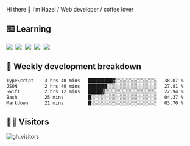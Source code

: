 
Hi there 👋 I’m Hazel / Web developer / coffee lover

## ⌨️ Learning

<samp>
 <a href="https://github.com/vuejs/core"><img src="https://api.iconify.design/logos:vue.svg" /></a>
  <a href="https://github.com/vuejs/core"><img src="https://api.iconify.design/logos:react.svg" /></a>
  <a href="https://github.com/vitejs/vite"><img src="https://api.iconify.design/logos:vitejs.svg" /></a>
  <a href="https://github.com/microsoft/TypeScript"><img src="https://api.iconify.design/logos:typescript-icon.svg" /></a> 
  <a href="https://github.com/unocss/unocss"><img src="https://api.iconify.design/logos:unocss.svg" /></a>
  

</samp>


## 🦀 Weekly development breakdown

<!--START_SECTION:waka-->

```txt
TypeScript    3 hrs 40 mins   █████████▓░░░░░░░░░░░░░░░   38.07 %
JSON          2 hrs 40 mins   ███████░░░░░░░░░░░░░░░░░░   27.81 %
Swift         2 hrs 12 mins   █████▓░░░░░░░░░░░░░░░░░░░   22.94 %
Bash          25 mins         █░░░░░░░░░░░░░░░░░░░░░░░░   04.37 %
Markdown      21 mins         █░░░░░░░░░░░░░░░░░░░░░░░░   03.70 %
```

<!--END_SECTION:waka-->
## 👬🏻 Visitors

![gh_visitors](https://profile-counter.glitch.me/Hazel-Lin/count.svg)

